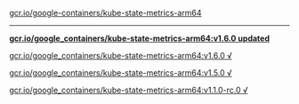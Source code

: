 [gcr.io/google-containers/kube-state-metrics-arm64](https://hub.docker.com/r/sqeven/kube-state-metrics-arm64/tags/) 

----
**[gcr.io/google_containers/kube-state-metrics-arm64:v1.6.0 updated](https://hub.docker.com/r/sqeven/kube-state-metrics-arm64/tags/)**

[gcr.io/google_containers/kube-state-metrics-arm64:v1.6.0 √](https://hub.docker.com/r/sqeven/kube-state-metrics-arm64/tags/)

[gcr.io/google_containers/kube-state-metrics-arm64:v1.5.0 √](https://hub.docker.com/r/sqeven/kube-state-metrics-arm64/tags/)

[gcr.io/google_containers/kube-state-metrics-arm64:v1.1.0-rc.0 √](https://hub.docker.com/r/sqeven/kube-state-metrics-arm64/tags/)

